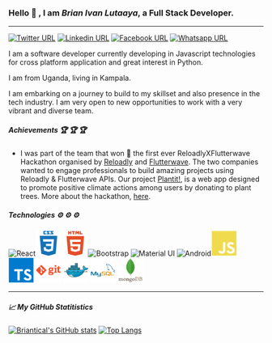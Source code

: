 ### Hello 👋 , I am _Brian Ivan Lutaaya_, a Full Stack Developer.

---

[![Twitter URL](https://img.shields.io/twitter/url?label=%40briantical&url=https%3A%2F%2Ftwitter.com%2Fbriantical)](https://twitter.com/briantical)
[![Linkedin URL](https://img.shields.io/badge/%40lutaayabrianivan--blue?style=social&logo=linkedin)](https://www.linkedin.com/in/lutaayabrianivan/)
[![Facebook URL](https://img.shields.io/badge/%40lutaayabrianivan--blue?style=social&logo=facebook)](https://www.facebook.com/lutaaya.brianivan/)
[![Whatsapp URL](https://img.shields.io/badge/briantical--blue?style=social&logo=whatsapp)](https://wa.me/256789566944)

I am a software developer currently developing in Javascript technologies for cross platform application and great interest in Python.

I am from Uganda, living in Kampala.

I am embarking on a journey to build to my skillset and also presence in the tech industry. I am very open to new opportunities to work with a very vibrant and diverse team.

##### Achievements 🏆 🏆 🏆

- I was part of the team that won 🥇 the first ever ReloadlyXFlutterwave Hackathon organised by [Reloadly](https://reloadly.com) and [Flutterwave](https://flutterwave.com). The two companies wanted to engage professionals to build amazing projects using Reloadly & Flutterwave APIs. Our project [Plantit!](https://plantit.netlify.app), is a web app designed to promote positive climate actions among users by donating to plant trees.
  More about the hackathon, [here](https://www.reloadly.com/blog/reloadly-flutterwave-hackathon/).

##### Technologies ⚙️ ⚙️ ⚙️

<img src="https://cdn.jsdelivr.net/gh/devicons/devicon/icons/react/react-original-wordmark.svg" alt="React" width="50" height="50"/><img src="https://github.com/devicons/devicon/blob/master/icons/css3/css3-plain-wordmark.svg" alt="CSS" width="50" height="50"/> <img src="https://github.com/devicons/devicon/blob/master/icons/html5/html5-plain-wordmark.svg" alt="HTML5" width="50" height="50"/><img src="https://cdn.jsdelivr.net/gh/devicons/devicon/icons/bootstrap/bootstrap-plain-wordmark.svg" alt="Bootstrap" width="50" height="50" /> <img src="https://cdn.jsdelivr.net/gh/devicons/devicon/icons/materialui/materialui-original.svg" alt="Material UI" width="50" height="50"/> <img src="https://cdn.jsdelivr.net/gh/devicons/devicon/icons/android/android-plain.svg" alt="Android" width="50" height="50"/><img src="https://github.com/devicons/devicon/blob/master/icons/javascript/javascript-plain.svg" alt="JavaScript" width="50" height="50"/> <img src="https://github.com/devicons/devicon/blob/master/icons/typescript/typescript-original.svg" alt="TypeScript" width="50" height="50"/> <img src="https://github.com/devicons/devicon/blob/master/icons/git/git-plain-wordmark.svg" alt="Git" width="50" height="50"/> <img src="https://github.com/devicons/devicon/blob/master/icons/docker/docker-original.svg" alt="Docker" width="50" height="50"/> <img src="https://github.com/devicons/devicon/blob/master/icons/mysql/mysql-original-wordmark.svg" alt="MySQL" width="50" height="50"/> <img src="https://github.com/devicons/devicon/blob/master/icons/mongodb/mongodb-original-wordmark.svg" alt="MongoDB" width="50" height="50"/>

---

##### 📈 My GitHub Statitistics

[![Briantical's GitHub stats](https://github-readme-stats.vercel.app/api?username=briantical&show_icons=true&theme=merko&count_private=true)](https://github.com/anuraghazra/github-readme-stats) [![Top Langs](https://github-readme-stats.vercel.app/api/top-langs/?username=briantical&layout=compact&theme=merko&langs_count=8&count_private=true)](https://github.com/anuraghazra/github-readme-stats)
